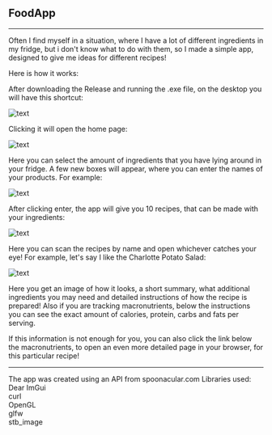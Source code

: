 ## FoodApp
---------------------

Often I find myself in a situation, where I have a lot of different ingredients in my fridge, but i don't know what to do with them, so I made a simple app, designed to give me ideas for different recipes!

Here is how it works:  

After downloading the Release and running the .exe file, on the desktop you will have this shortcut:


![text](https://drive.google.com/uc?id=1jZ3BNAD8dcfGO6DFSBOdmQU0XLHGeJXi)


Clicking it will open the home page:


![text](https://drive.google.com/uc?id=1LQgnOC-ZPw8JQIpQ2e3i6bzsCI15XmtV)

Here you can select the amount of ingredients that you have lying around in your fridge. A few new boxes will appear, where you can enter the names of your products. For example:

![text](https://drive.google.com/uc?id=1DVIenFycVG2xBPDeIm0uLmUDr2-_PN8A)


After clicking enter, the app will give you 10 recipes, that can be made with your ingredients:


![text](https://drive.google.com/uc?id=15yqY6rBARF4e9pVA1KVn4DXNxLk412hU)

Here you can scan the recipes by name and open whichever catches your eye! For example, let's say I like the Charlotte Potato Salad:

![text](https://drive.google.com/uc?id=18ILbbFsG-K0y1E-X-tsXJX-NgFtD5414)

Here you get an image of how it looks, a short summary, what additional ingredients you may need and detailed instructions of how the recipe is prepared!
Also if you are tracking macronutrients, below the instructions you can see the exact amount of calories, protein, carbs and fats per serving.

If this information is not enough for you, you can also click the link below the macronutrients, to open an even more detailed page in your browser, for this particular recipe!  


----

The app was created using an API from spoonacular.com
Libraries used:  
Dear ImGui  
curl  
OpenGL  
glfw  
stb_image
